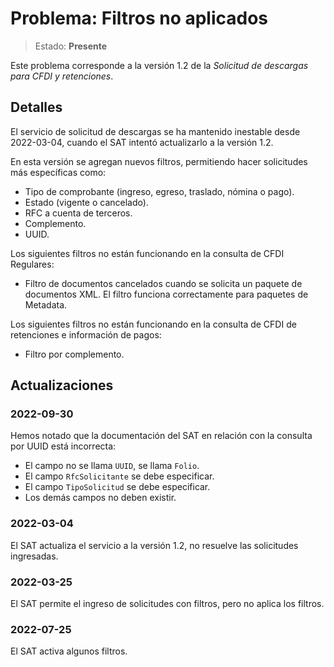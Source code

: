# Problema: Filtros no aplicados

> Estado: **Presente**

Este problema corresponde a la versión 1.2 de la *Solicitud de descargas para CFDI y retenciones*.

## Detalles

El servicio de solicitud de descargas se ha mantenido inestable desde 2022-03-04,
cuando el SAT intentó actualizarlo a la versión 1.2.

En esta versión se agregan nuevos filtros, permitiendo hacer solicitudes más específicas como:

- Tipo de comprobante (ingreso, egreso, traslado, nómina o pago).
- Estado (vigente o cancelado).
- RFC a cuenta de terceros.
- Complemento.
- UUID.

Los siguientes filtros no están funcionando en la consulta de CFDI Regulares:

- Filtro de documentos cancelados cuando se solicita un paquete de documentos XML. 
  El filtro funciona correctamente para paquetes de Metadata.

Los siguientes filtros no están funcionando en la consulta de CFDI de retenciones e información de pagos:

- Filtro por complemento.

## Actualizaciones

### 2022-09-30

Hemos notado que la documentación del SAT en relación con la consulta por UUID está incorrecta:

- El campo no se llama `UUID`, se llama `Folio`.
- El campo `RfcSolicitante` se debe especificar.
- El campo `TipoSolicitud` se debe especificar.
- Los demás campos no deben existir.

### 2022-03-04

El SAT actualiza el servicio a la versión 1.2, no resuelve las solicitudes ingresadas.

### 2022-03-25

El SAT permite el ingreso de solicitudes con filtros, pero no aplica los filtros.

### 2022-07-25

El SAT activa algunos filtros.
